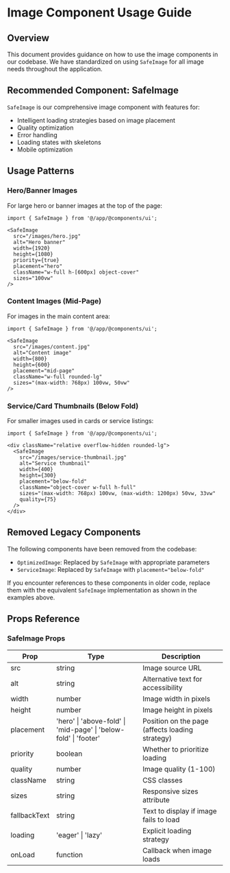 # Image Component Usage Guide

## Overview

This document provides guidance on how to use the image components in our codebase. We have standardized on using `SafeImage` for all image needs throughout the application.

## Recommended Component: SafeImage

`SafeImage` is our comprehensive image component with features for:
- Intelligent loading strategies based on image placement
- Quality optimization
- Error handling
- Loading states with skeletons
- Mobile optimization

## Usage Patterns

### Hero/Banner Images

For large hero or banner images at the top of the page:

```tsx
import { SafeImage } from '@/app/@components/ui';

<SafeImage
  src="/images/hero.jpg"
  alt="Hero banner"
  width={1920}
  height={1080}
  priority={true}
  placement="hero"
  className="w-full h-[600px] object-cover"
  sizes="100vw"
/>
```

### Content Images (Mid-Page)

For images in the main content area:

```tsx
import { SafeImage } from '@/app/@components/ui';

<SafeImage
  src="/images/content.jpg"
  alt="Content image"
  width={800}
  height={600}
  placement="mid-page"
  className="w-full rounded-lg"
  sizes="(max-width: 768px) 100vw, 50vw"
/>
```

### Service/Card Thumbnails (Below Fold)

For smaller images used in cards or service listings:

```tsx
import { SafeImage } from '@/app/@components/ui';

<div className="relative overflow-hidden rounded-lg">
  <SafeImage
    src="/images/service-thumbnail.jpg"
    alt="Service thumbnail"
    width={400}
    height={300}
    placement="below-fold"
    className="object-cover w-full h-full"
    sizes="(max-width: 768px) 100vw, (max-width: 1200px) 50vw, 33vw"
    quality={75}
  />
</div>
```

## Removed Legacy Components

The following components have been removed from the codebase:

- `OptimizedImage`: Replaced by `SafeImage` with appropriate parameters
- `ServiceImage`: Replaced by `SafeImage` with `placement="below-fold"`

If you encounter references to these components in older code, replace them with the equivalent `SafeImage` implementation as shown in the examples above.

## Props Reference

### SafeImage Props

| Prop | Type | Description |
|------|------|-------------|
| src | string | Image source URL |
| alt | string | Alternative text for accessibility |
| width | number | Image width in pixels |
| height | number | Image height in pixels |
| placement | 'hero' \| 'above-fold' \| 'mid-page' \| 'below-fold' \| 'footer' | Position on the page (affects loading strategy) |
| priority | boolean | Whether to prioritize loading |
| quality | number | Image quality (1-100) |
| className | string | CSS classes |
| sizes | string | Responsive sizes attribute |
| fallbackText | string | Text to display if image fails to load |
| loading | 'eager' \| 'lazy' | Explicit loading strategy |
| onLoad | function | Callback when image loads | 